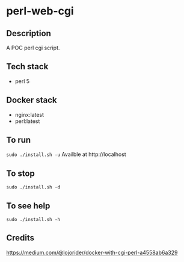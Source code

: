 # perl-web-cgi

## Description
A POC perl cgi script.

## Tech stack
- perl 5

## Docker stack
- nginx:latest
- perl:latest

## To run
`sudo ./install.sh -u`
Availble at http://localhost

## To stop
`sudo ./install.sh -d`

## To see help
`sudo ./install.sh -h`

## Credits
https://medium.com/@lojorider/docker-with-cgi-perl-a4558ab6a329
